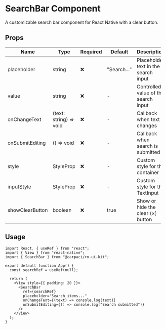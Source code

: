 # SearchBar Component

A customizable search bar component for React Native with a clear button.

## Props

| Name            | Type                   | Required | Default     | Description                          |
| --------------- | ---------------------- | -------- | ----------- | ------------------------------------ |
| placeholder     | string                 | ❌       | "Search..." | Placeholder text in the search input |
| value           | string                 | ❌       | -           | Controlled value of the search input |
| onChangeText    | (text: string) => void | ❌       | -           | Callback when text changes           |
| onSubmitEditing | () => void             | ❌       | -           | Callback when search is submitted    |
| style           | StyleProp<ViewStyle>   | ❌       | -           | Custom style for the container       |
| inputStyle      | StyleProp<TextStyle>   | ❌       | -           | Custom style for the TextInput       |
| showClearButton | boolean                | ❌       | true        | Show or hide the clear (×) button    |

## Usage

```tsx
import React, { useRef } from "react";
import { View } from "react-native";
import { SearchBar } from "@earpaci/rn-ui-kit";

export default function App() {
  const searchRef = useRef(null);

  return (
    <View style={{ padding: 20 }}>
      <SearchBar
        ref={searchRef}
        placeholder="Search items..."
        onChangeText={(text) => console.log(text)}
        onSubmitEditing={() => console.log("Search submitted")}
      />
    </View>
  );
}
```
